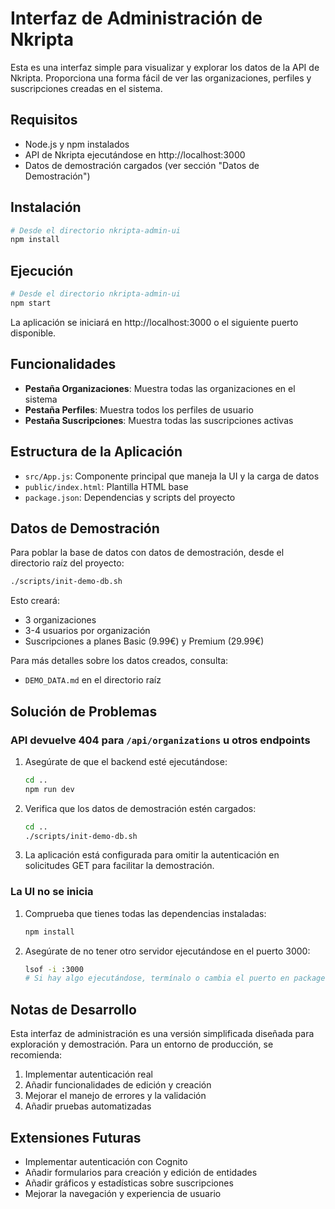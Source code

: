 # Interfaz de Administración de Nkripta

Esta es una interfaz simple para visualizar y explorar los datos de la API de Nkripta. Proporciona una forma fácil de ver las organizaciones, perfiles y suscripciones creadas en el sistema.

## Requisitos

- Node.js y npm instalados
- API de Nkripta ejecutándose en http://localhost:3000
- Datos de demostración cargados (ver sección "Datos de Demostración")

## Instalación

```bash
# Desde el directorio nkripta-admin-ui
npm install
```

## Ejecución

```bash
# Desde el directorio nkripta-admin-ui
npm start
```

La aplicación se iniciará en http://localhost:3000 o el siguiente puerto disponible.

## Funcionalidades

- **Pestaña Organizaciones**: Muestra todas las organizaciones en el sistema
- **Pestaña Perfiles**: Muestra todos los perfiles de usuario
- **Pestaña Suscripciones**: Muestra todas las suscripciones activas

## Estructura de la Aplicación

- `src/App.js`: Componente principal que maneja la UI y la carga de datos
- `public/index.html`: Plantilla HTML base
- `package.json`: Dependencias y scripts del proyecto

## Datos de Demostración

Para poblar la base de datos con datos de demostración, desde el directorio raíz del proyecto:

```bash
./scripts/init-demo-db.sh
```

Esto creará:
- 3 organizaciones
- 3-4 usuarios por organización
- Suscripciones a planes Basic (9.99€) y Premium (29.99€)

Para más detalles sobre los datos creados, consulta:
- `DEMO_DATA.md` en el directorio raíz

## Solución de Problemas

### API devuelve 404 para `/api/organizations` u otros endpoints

1. Asegúrate de que el backend esté ejecutándose:
   ```bash
   cd ..
   npm run dev
   ```

2. Verifica que los datos de demostración estén cargados:
   ```bash
   cd ..
   ./scripts/init-demo-db.sh
   ```

3. La aplicación está configurada para omitir la autenticación en solicitudes GET para facilitar la demostración.

### La UI no se inicia

1. Comprueba que tienes todas las dependencias instaladas:
   ```bash
   npm install
   ```

2. Asegúrate de no tener otro servidor ejecutándose en el puerto 3000:
   ```bash
   lsof -i :3000
   # Si hay algo ejecutándose, termínalo o cambia el puerto en package.json
   ```

## Notas de Desarrollo

Esta interfaz de administración es una versión simplificada diseñada para exploración y demostración. Para un entorno de producción, se recomienda:

1. Implementar autenticación real
2. Añadir funcionalidades de edición y creación
3. Mejorar el manejo de errores y la validación
4. Añadir pruebas automatizadas

## Extensiones Futuras

- Implementar autenticación con Cognito
- Añadir formularios para creación y edición de entidades
- Añadir gráficos y estadísticas sobre suscripciones
- Mejorar la navegación y experiencia de usuario
